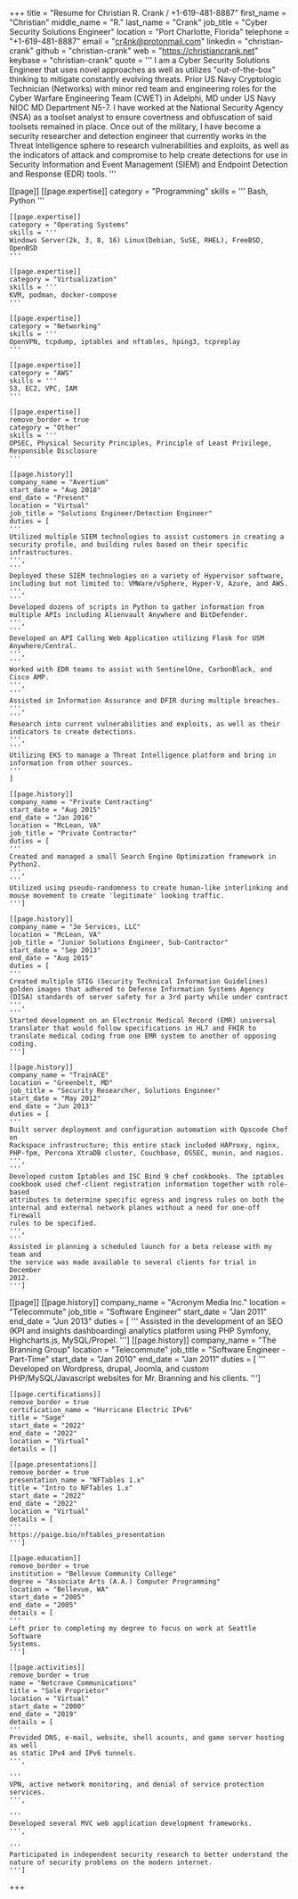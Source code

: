 +++
title = "Resume for Christian R. Crank / +1-619-481-8887"
first_name = "Christian"
middle_name = "R."
last_name = "Crank"
job_title = "Cyber Security Solutions Engineer"
location = "Port Charlotte, Florida"
telephone = "+1-619-481-8887"
email = "cr4nk@protonmail.com"
linkedin = "christian-crank"
github = "christian-crank"
web = "https://christiancrank.net"
keybase = "christian-crank"
quote = '''
I am a Cyber Security Solutions Engineer that uses novel approaches as well as utilizes "out-of-the-box" thinking to mitigate constantly evolving threats. Prior US Navy Cryptologic Technician (Networks) with minor red team and engineering roles for the Cyber Warfare Engineering Team (CWET) in Adelphi, MD under US Navy NIOC MD Department N5-7. I have worked at the National Security Agency (NSA) as a toolset analyst to ensure covertness and obfuscation of said toolsets remained in place. Once out of the military, I have become a security researcher and detection engineer that currently works in the Threat Intelligence sphere to research vulnerabilities and exploits, as well as the indicators of attack and compromise to help create detections for use in Security Information and Event Management (SIEM) and Endpoint Detection and Response (EDR) tools.
'''

[[page]]
    [[page.expertise]]
    category = "Programming"
    skills = '''
    Bash, Python
    '''

    [[page.expertise]]
    category = "Operating Systems"
    skills = '''
    Windows Server(2k, 3, 8, 16) Linux(Debian, SuSE, RHEL), FreeBSD, OpenBSD
    '''

    [[page.expertise]]
    category = "Virtualization"
    skills = '''
    KVM, podman, docker-compose
    '''

    [[page.expertise]]
    category = "Networking"
    skills = '''
    OpenVPN, tcpdump, iptables and nftables, hping3, tcpreplay
    '''

    [[page.expertise]]
    category = "AWS"
    skills = '''
    S3, EC2, VPC, IAM
    '''

    [[page.expertise]]
    remove_border = true
    category = "Other"
    skills = '''
    OPSEC, Physical Security Principles, Principle of Least Privilege, Responsible Disclosure
    '''

    [[page.history]]
    company_name = "Avertium"
    start_date = "Aug 2018"
    end_date = "Present"
    location = "Virtual"
    job_title = "Solutions Engineer/Detection Engineer"
    duties = [
    '''
    Utilized multiple SIEM technologies to assist customers in creating a security profile, and building rules based on their specific infrastructures.
    ''',
    '''
    Deployed these SIEM technologies on a variety of Hypervisor software, including but not limited to: VMWare/vSphere, Hyper-V, Azure, and AWS.
    ''',
    '''
    Developed dozens of scripts in Python to gather information from multiple APIs including Alienvault Anywhere and BitDefender.
    ''',
    '''
    Developed an API Calling Web Application utilizing Flask for USM Anywhere/Central.
    ''',
    '''
    Worked with EDR teams to assist with SentinelOne, CarbonBlack, and Cisco AMP.
    ''',
    '''
    Assisted in Information Assurance and DFIR during multiple breaches.
    ''',
    '''
    Research into current vulnerabilities and exploits, as well as their indicators to create detections.
    ''',
    '''
    Utilizing EKS to manage a Threat Intelligence platform and bring in information from other sources.
    '''
    ]
    
    [[page.history]]
    company_name = "Private Contracting"
    start_date = "Aug 2015"
    end_date = "Jan 2016"
    location = "McLean, VA"
    job_title = "Private Contractor"
    duties = [
    '''
    Created and managed a small Search Engine Optimization framework in Python2.
    ''',
    '''
    Utilized using pseudo-randomness to create human-like interlinking and mouse movement to create 'legitimate' looking traffic.
    ''']

    [[page.history]]
    company_name = "3e Services, LLC"
    location = "McLean, VA"
    job_title = "Junior Solutions Engineer, Sub-Contractor"
    start_date = "Sep 2013"
    end_date = "Aug 2015"
    duties = [
    '''
    Created multiple STIG (Security Technical Information Guidelines) golden images that adhered to Defense Information Systems Agency (DISA) standards of server safety for a 3rd party while under contract
    ''',
    '''
    Started development on an Electronic Medical Record (EMR) universal translator that would follow specifications in HL7 and FHIR to translate medical coding from one EMR system to another of opposing coding.
    ''']

    [[page.history]]
    company_name = "TrainACE"
    location = "Greenbelt, MD"
    job_title = "Security Researcher, Solutions Engineer"
    start_date = "May 2012"
    end_date = "Jun 2013"
    duties = [
    '''
    Built server deployment and configuration automation with Opscode Chef on
    Rackspace infrastructure; this entire stack included HAProxy, nginx,
    PHP-fpm, Percona XtraDB cluster, Couchbase, OSSEC, munin, and nagios.
    ''',
    '''
    Developed custom Iptables and ISC Bind 9 chef cookbooks. The iptables
    cookbook used chef-client registration information together with role-based
    attributes to determine specific egress and ingress rules on both the
    internal and external network planes without a need for one-off firewall
    rules to be specified.
    ''',
    '''
    Assisted in planning a scheduled launch for a beta release with my team and
    the service was made available to several clients for trial in December
    2012.
    ''']

[[page]]
    [[page.history]]
    company_name = "Acronym Media Inc."
    location = "Telecommute"
    job_title = "Software Engineer"
    start_date = "Jan 2011"
    end_date = "Jun 2013"
    duties = [
    '''
    Assisted in the development of an SEO (KPI and insights dashboarding)
    analytics platform using PHP Symfony, Highcharts.js, MySQL/Propel.
    ''']
    [[page.history]]
    company_name = "The Branning Group"
    location = "Telecommute"
    job_title = "Software Engineer - Part-Time"
    start_date = "Jan 2010"
    end_date = "Jan 2011"
    duties = [
    '''
    Developed on Wordpress, drupal, Joomla, and custom PHP/MySQL/Javascript
    websites for Mr. Branning and his clients.
    ''']


    [[page.certifications]]
    remove_border = true
    certification_name = "Hurricane Electric IPv6"
    title = "Sage"
    start_date = "2022"
    end_date = "2022"
    location = "Virtual"
    details = []

    [[page.presentations]]
    remove_border = true
    presentation_name = "NFTables 1.x"
    title = "Intro to NFTables 1.x"
    start_date = "2022"
    end_date = "2022"
    location = "Virtual"
    details = [
    '''
    https://paige.bio/nftables_presentation
    ''']

    [[page.education]]
    remove_border = true
    institution = "Bellevue Community College"
    degree = "Associate Arts (A.A.) Computer Programming"
    location = "Bellevue, WA"
    start_date = "2005"
    end_date = "2005"
    details = [
    '''
    Left prior to completing my degree to focus on work at Seattle Software
    Systems.
    ''']

    [[page.activities]]
    remove_border = true
    name = "Netcrave Communications"
    title = "Sole Proprietor"
    location = "Virtual"
    start_date = "2000"
    end_date = "2019"
    details = [
    '''
    Provided DNS, e-mail, website, shell acounts, and game server hosting as well
    as static IPv4 and IPv6 tunnels.
    ''',

    '''
    VPN, active network monitoring, and denial of service protection services.
    ''',

    '''
    Developed several MVC web application development frameworks.
    ''',

    '''
    Participated in independent security research to better understand the
    nature of security problems on the modern internet.
    ''']

+++
